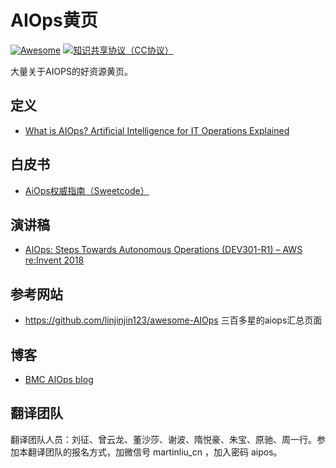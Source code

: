 # AIOps黄页
[![Awesome](https://awesome.re/badge.svg)](https://awesome.re)
[![知识共享协议（CC协议）](https://img.shields.io/badge/License-Creative%20Commons-DC3D24.svg)](https://creativecommons.org/licenses/by-nc-sa/4.0/deed.zh)


大量关于AIOPS的好资源黄页。

## 定义

* [What is AIOps? Artificial Intelligence for IT Operations Explained]( https://www.bmc.com/blogs/what-is-aiops/ )

## 白皮书

* [AiOps权威指南（Sweetcode）](wp/the-definitive-guide-to-aiops-by-ca.md)

## 演讲稿

* [AIOps: Steps Towards Autonomous Operations (DEV301-R1) – AWS re:Invent 2018 ](https://www.slideshare.net/AmazonWebServices/aiops-steps-towards-autonomous-operations-dev301r1-aws-reinvent-2018)

## 参考网站

* https://github.com/linjinjin123/awesome-AIOps 三百多星的aiops汇总页面

## 博客

* [BMC AIOps blog]( https://www.bmc.com/blogs/categories/aiops/)




## 翻译团队

翻译团队人员：刘征、曾云龙、董沙莎、谢波、隋悦豪、朱宝、原驰、周一行。参加本翻译团队的报名方式，加微信号 martinliu_cn ，加入密码 aipos。

